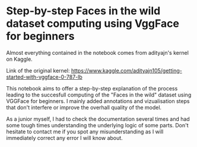 # Step-by-step Faces in the wild dataset computing using VggFace for beginners
Almost everything contained in the notebook comes from adityajn's kernel on Kaggle.

Link of the original kernel: https://www.kaggle.com/adityajn105/getting-started-with-vggface-0-787-lb

This notebook aims to offer a step-by-step explanation of the process leading to the succesfull computing of the "Faces in the wild" dataset using VGGFace for beginners. I mainly added annotations and vizualisation steps that don't interfere or improve the overhall quality of the model.

As a junior myself, I had to check the documentation several times and had some tough times understanding the underlying logic of some parts. Don't hesitate to contact me if you spot any misunderstanding as I will immediately correct any error I will know about.
